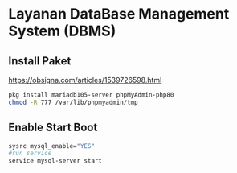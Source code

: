# Layanan DataBase Management System (DBMS)
## Install Paket
https://obsigna.com/articles/1539726598.html
```sh
pkg install mariadb105-server phpMyAdmin-php80
chmod -R 777 /var/lib/phpmyadmin/tmp
```

## Enable Start Boot
```sh
sysrc mysql_enable="YES"
#run service
service mysql-server start
```
